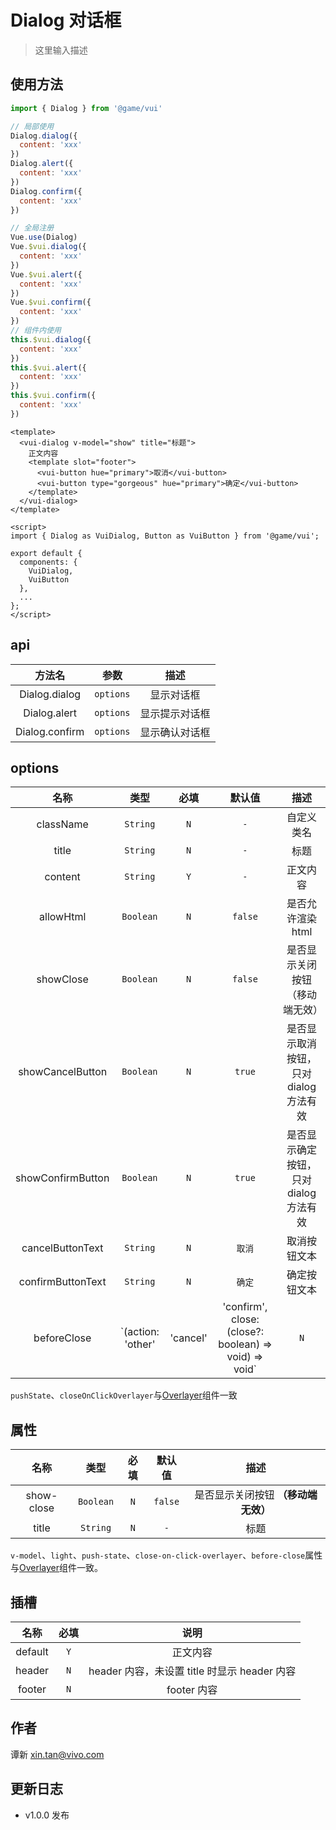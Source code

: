 # Dialog 对话框

> 这里输入描述

## 使用方法

```js
import { Dialog } from '@game/vui'

// 局部使用
Dialog.dialog({
  content: 'xxx'
})
Dialog.alert({
  content: 'xxx'
})
Dialog.confirm({
  content: 'xxx'
})

// 全局注册
Vue.use(Dialog)
Vue.$vui.dialog({
  content: 'xxx'
})
Vue.$vui.alert({
  content: 'xxx'
})
Vue.$vui.confirm({
  content: 'xxx'
})
// 组件内使用
this.$vui.dialog({
  content: 'xxx'
})
this.$vui.alert({
  content: 'xxx'
})
this.$vui.confirm({
  content: 'xxx'
})
```

```vue
<template>
  <vui-dialog v-model="show" title="标题">
    正文内容
    <template slot="footer">
      <vui-button hue="primary">取消</vui-button>
      <vui-button type="gorgeous" hue="primary">确定</vui-button>
    </template>
  </vui-dialog>
</template>

<script>
import { Dialog as VuiDialog, Button as VuiButton } from '@game/vui';

export default {
  components: {
    VuiDialog,
    VuiButton
  },
  ...
};
</script>
```

## api

|     方法名     |   参数    |      描述      |
| :------------: | :-------: | :------------: |
| Dialog.dialog  | `options` |   显示对话框   |
|  Dialog.alert  | `options` | 显示提示对话框 |
| Dialog.confirm | `options` | 显示确认对话框 |

## options

|       名称        |       类型        |   必填   |                        默认值                         |                  描述                  |
| :---------------: | :---------------: | :------: | :---------------------------------------------------: | :------------------------------------: |
|     className     |     `String`      |   `N`    |                          `-`                          |               自定义类名               |
|       title       |     `String`      |   `N`    |                          `-`                          |                  标题                  |
|      content      |     `String`      |   `Y`    |                          `-`                          |                正文内容                |
|     allowHtml     |     `Boolean`     |   `N`    |                        `false`                        |           是否允许渲染 html            |
|     showClose     |     `Boolean`     |   `N`    |                        `false`                        |     是否显示关闭按钮（移动端无效）     |
| showCancelButton  |     `Boolean`     |   `N`    |                        `true`                         | 是否显示取消按钮，只对 dialog 方法有效 |
| showConfirmButton |     `Boolean`     |   `N`    |                        `true`                         | 是否显示确定按钮，只对 dialog 方法有效 |
| cancelButtonText  |     `String`      |   `N`    |                        `取消`                         |              取消按钮文本              |
| confirmButtonText |     `String`      |   `N`    |                        `确定`                         |              确定按钮文本              |
|    beforeClose    | `(action: 'other' | 'cancel' | 'confirm', close: (close?: boolean) => void) => void` |                  `N`                   | `(action, close) => close()` | 关闭之前的回调，`action`为 cancel 表示点击了取消按钮，为 confirm 表示点击了确定按钮，other 为其他方式；`close()`回调将会关闭对话框，`close(false)`会阻止关闭 |

`pushState`、`closeOnClickOverlayer`与[Overlayer](../overlayer/README.md)组件一致

## 属性

|    名称    |   类型    | 必填 | 默认值  |                描述                 |
| :--------: | :-------: | :--: | :-----: | :---------------------------------: |
| show-close | `Boolean` | `N`  | `false` | 是否显示关闭按钮 **（移动端无效）** |
|   title    | `String`  | `N`  |   `-`   |                标题                 |

`v-model`、`light`、`push-state`、`close-on-click-overlayer`、`before-close`属性与[Overlayer](../overlayer/README.md)组件一致。

## 插槽

|  名称   | 必填 |                     说明                     |
| :-----: | :--: | :------------------------------------------: |
| default | `Y`  |                   正文内容                   |
| header  | `N`  | header 内容，未设置 title 时显示 header 内容 |
| footer  | `N`  |                 footer 内容                  |

## 作者

谭新 <xin.tan@vivo.com>

## 更新日志

- v1.0.0 发布

